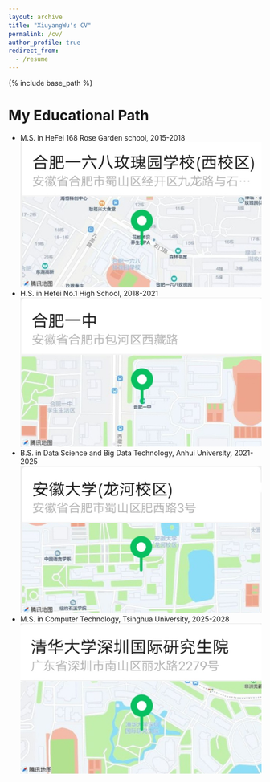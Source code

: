 ```yaml
---
layout: archive
title: "XiuyangWu's CV"
permalink: /cv/
author_profile: true
redirect_from:
  - /resume
---
```


{% include base_path %}

My Educational Path
======
* M.S. in HeFei 168 Rose Garden school, 2015-2018  
  ![HeFei 168 Rose Garden](/images/HeFei_168_Rose_Garden.jpg)
* H.S. in Hefei No.1 High School, 2018-2021  
  ![Hefei No.1 High School](/images/Hefei_No1_High_School.jpg)
* B.S. in Data Science and Big Data Technology, Anhui University, 2021-2025  
  ![Anhui University](/images/Anhui_University.jpg)
* M.S. in Computer Technology, Tsinghua University, 2025-2028  
  ![Tsinghua University](/images/Tsinghua_University.jpg)
<!-- * * Ph.D in Version Control Theory, GitHub University, 2018 (expected) -->
